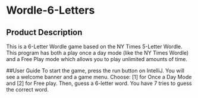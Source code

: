 # Wordle-6-Letters
## Product Description
This is a 6-Letter Wordle game based on the NY Times 5-Letter Wordle. This program has both a play once a day mode (like the NY Times Wordle) and a Free Play mode which allows you to play unlimited amounts of time. 

##User Guide
To start the game, press the run button on IntelliJ. You will see a welcome banner and a game menu. 
Choose: [1] for Once a Day Mode and [2] for Free play. Then, guess a 6-letter word. You have 7 tries to guess the correct word. 
